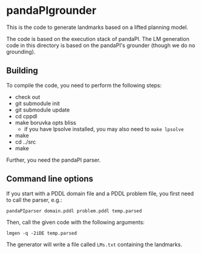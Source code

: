 # pandaPIgrounder
This is the code to generate landmarks based on a lifted planning model.

The code is based on the execution stack of pandaPI. The LM generation code in this directory is based on the pandaPI's grounder (though we do no grounding).



## Building
To compile the code, you need to perform the following steps:

 - check out
 - git submodule init
 - git submodule update
 - cd cppdl
 - make boruvka opts bliss
	- if you have lpsolve installed, you may also need to ```make lpsolve```
 - make
 - cd ../src
 - make

Further, you need the pandaPI parser.

## Command line options

If you start with a PDDL domain file and a PDDL problem file, you first need to call the parser, e.g.:

```
pandaPIparser domain.pddl problem.pddl temp.parsed
```

Then, call the given code with the following arguments:

```
lmgen -q -2iDE temp.parsed
```

The generator will write a file called ```LMs.txt``` containing the landmarks.
